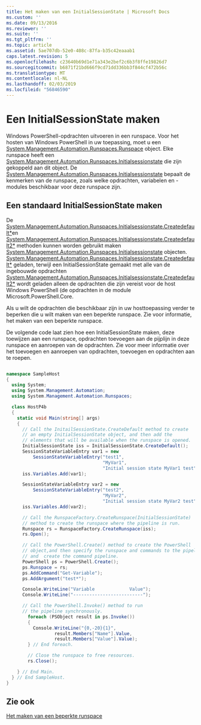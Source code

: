 ```yaml
---
title: Het maken van een InitialSessionState | Microsoft Docs
ms.custom: ''
ms.date: 09/13/2016
ms.reviewer: ''
ms.suite: ''
ms.tgt_pltfrm: ''
ms.topic: article
ms.assetid: 5ae707db-52e0-408c-87fa-b35c42eaaab1
caps.latest.revision: 5
ms.openlocfilehash: c23640b69d1e71a343e2bef2c6b3f8ffe19826d7
ms.sourcegitcommit: b6871f21bd666f9cd71dd336bb3f844cf472b56c
ms.translationtype: MT
ms.contentlocale: nl-NL
ms.lasthandoff: 02/03/2019
ms.locfileid: "56846590"
---
```

# <a name="creating-an-initialsessionstate"></a>Een InitialSessionState maken

Windows PowerShell-opdrachten uitvoeren in een runspace. Voor het hosten van Windows PowerShell in uw toepassing, moet u een [System.Management.Automation.Runspaces.Runspace](/dotnet/api/System.Management.Automation.Runspaces.Runspace) object. Elke runspace heeft een [System.Management.Automation.Runspaces.Initialsessionstate](/dotnet/api/System.Management.Automation.Runspaces.InitialSessionState) die zijn gekoppeld aan dit object. De [System.Management.Automation.Runspaces.Initialsessionstate](/dotnet/api/System.Management.Automation.Runspaces.InitialSessionState) bepaalt de kenmerken van de runspace, zoals welke opdrachten, variabelen en -modules beschikbaar voor deze runspace zijn.

## <a name="create-a-default-initialsessionstate"></a>Een standaard InitialSessionState maken

 De [System.Management.Automation.Runspaces.Initialsessionstate.Createdefault*](/dotnet/api/System.Management.Automation.Runspaces.InitialSessionState.CreateDefault)en [System.Management.Automation.Runspaces.Initialsessionstate.Createdefault2*](/dotnet/api/System.Management.Automation.Runspaces.InitialSessionState.CreateDefault2) methoden kunnen worden gebruikt maken [System.Management.Automation.Runspaces.Initialsessionstate](/dotnet/api/System.Management.Automation.Runspaces.InitialSessionState) objecten. [System.Management.Automation.Runspaces.Initialsessionstate.Createdefault*](/dotnet/api/System.Management.Automation.Runspaces.InitialSessionState.CreateDefault) geladen, terwijl een InitialSessionState gemaakt met alle van de ingebouwde opdrachten [ System.Management.Automation.Runspaces.Initialsessionstate.Createdefault2*](/dotnet/api/System.Management.Automation.Runspaces.InitialSessionState.CreateDefault2) wordt geladen alleen de opdrachten die zijn vereist voor de host Windows PowerShell (de opdrachten in de module Microsoft.PowerShell.Core.

 Als u wilt de opdrachten die beschikbaar zijn in uw hosttoepassing verder te beperken die u wilt maken van een beperkte runspace. Zie voor informatie, het maken van een beperkte runspace.

 De volgende code laat zien hoe een InitialSessionState maken, deze toewijzen aan een runspace, opdrachten toevoegen aan de pijplijn in deze runspace en aanroepen van de opdrachten. Zie voor meer informatie over het toevoegen en aanroepen van opdrachten, toevoegen en opdrachten aan te roepen.

```csharp

namespace SampleHost
{
  using System;
  using System.Management.Automation;
  using System.Management.Automation.Runspaces;

  class HostP4b
  {
    static void Main(string[] args)
    {
      // Call the InitailSessionState.CreateDefault method to create
      // an empty InitialSessionState object, and then add the
      // elements that will be available when the runspace is opened.
      InitialSessionState iss = InitialSessionState.CreateDefault();
      SessionStateVariableEntry var1 = new
          SessionStateVariableEntry("test1",
                                    "MyVar1",
                                    "Initial session state MyVar1 test");
      iss.Variables.Add(var1);

      SessionStateVariableEntry var2 = new
          SessionStateVariableEntry("test2",
                                    "MyVar2",
                                    "Initial session state MyVar2 test");
      iss.Variables.Add(var2);

      // Call the RunspaceFactory.CreateRunspace(InitialSessionState)
      // method to create the runspace where the pipeline is run.
      Runspace rs = RunspaceFactory.CreateRunspace(iss);
      rs.Open();

      // Call the PowerShell.Create() method to create the PowerShell
      // object,and then specify the runspace and commands to the pipeline.
      // and  create the command pipeline.
      PowerShell ps = PowerShell.Create();
      ps.Runspace = rs;
      ps.AddCommand("Get-Variable");
      ps.AddArgument("test*");

      Console.WriteLine("Variable             Value");
      Console.WriteLine("--------------------------");

      // Call the PowerShell.Invoke() method to run
      // the pipeline synchronously.
        foreach (PSObject result in ps.Invoke())
        {
          Console.WriteLine("{0,-20}{1}",
                  result.Members["Name"].Value,
                  result.Members["Value"].Value);
        } // End foreach.

        // Close the runspace to free resources.
        rs.Close();

    } // End Main.
  } // End SampleHost.
}
```

## <a name="see-also"></a>Zie ook

 [Het maken van een beperkte runspace](./creating-a-constrained-runspace.md)
